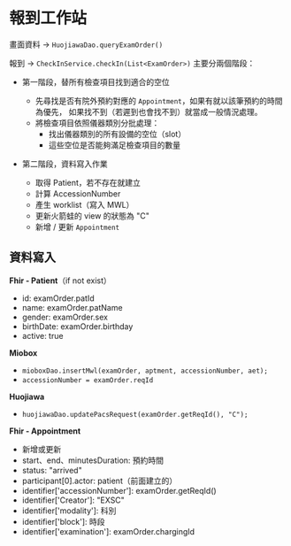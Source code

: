 報到工作站
=========

畫面資料 -> `HuojiawaDao.queryExamOrder()`

報到 -> `CheckInService.checkIn(List<ExamOrder>)` 
主要分兩個階段：

- 第一階段，替所有檢查項目找到適合的空位
  - 先尋找是否有院外預約對應的 `Appointment`，如果有就以該筆預約的時間為優先，
    如果找不到（若遲到也會找不到）就當成一般情況處理。
  - 將檢查項目依照儀器類別分批處理：
    - 找出儀器類別的所有設備的空位（slot）
    - 這些空位是否能夠滿足檢查項目的數量
    
- 第二階段，資料寫入作業
  - 取得 Patient，若不存在就建立
  - 計算 AccessionNumber
  - 產生 worklist（寫入 MWL）
  - 更新火箭蛙的 view 的狀態為 "C"
  - 新增 / 更新 `Appointment`
  
  
資料寫入
-------

**Fhir - Patient**（if not exist）
- id: examOrder.patId
- name: examOrder.patName
- gender: examOrder.sex
- birthDate: examOrder.birthday
- active: true


**Miobox**
- `mioboxDao.insertMwl(examOrder, aptment, accessionNumber, aet);`
- `accessionNumber = examOrder.reqId`


**Huojiawa**
- `huojiawaDao.updatePacsRequest(examOrder.getReqId(), "C");`


**Fhir - Appointment**
- 新增或更新
- start、end、minutesDuration: 預約時間
- status: "arrived"
- participant[0].actor: patient（前面建立的）
- identifier['accessionNumber']: examOrder.getReqId()
- identifier['Creator']: "EXSC"
- identifier['modality']: 科別
- identifier['block']: 時段
- identifier['examination']: examOrder.chargingId
